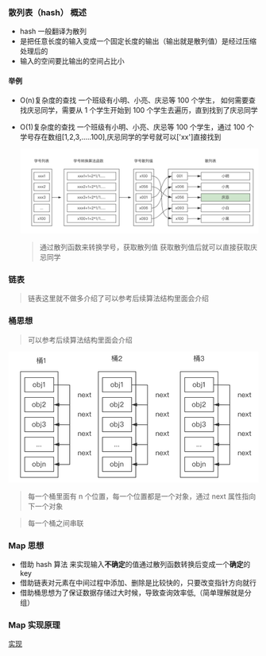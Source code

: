 ### 散列表（hash） 概述

- hash 一般翻译为散列
- 是把任意长度的输入变成一个固定长度的输出（输出就是散列值）是经过压缩处理后的
- 输入的空间要比输出的空间占比小

#### 举例

- O(n)复杂度的查找
  一个班级有小明、小亮、庆忌等 100 个学生， 如何需要查找庆忌同学，需要从 1 个学生开始到 100 个学生去遍历，直到找到了庆忌同学

- O(1)复杂度的查找
  一个班级有小明、小亮、庆忌等 100 个学生，通过 100 个学号存在数组[1,2,3,.....100],庆忌同学的学号就可以['xx']直接找到

  ![1](./imgage/1.png)

  > 通过散列函数来转换学号，获取散列值
  > 获取散列值后就可以直接获取庆忌同学

### 链表

> 链表这里就不做多介绍了可以参考后续算法结构里面会介绍

### 桶思想

> 可以参考后续算法结构里面会介绍

![1](./imgage/2.png)

> 每一个桶里面有 n 个位置，每一个位置都是一个对象，通过 next 属性指向下一个对象

> 每一个桶之间串联

### Map 思想

- 借助 hash 算法 来实现输入**不确定**的值通过散列函数转换后变成一个**确定**的 key
- 借助链表对元素在中间过程中添加、删除是比较快的，只要改变指针方向就行
- 借助桶思想为了保证数据存储过大时候，导致查询效率低,（简单理解就是分组）

### Map 实现原理

[实现](./base.js)
